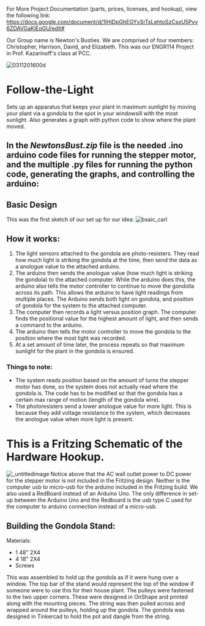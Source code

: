For More Project Documentation (parts, prices, licenses, and hookup), view the following link: https://docs.google.com/document/d/1IHjDpGhEGYvSrTsLehtoSzCsxU5Pvv6ZDAVGaKjEqGU/edit#

Our Group name is Newton's Busties. We are comprised of four members: Christopher, Harrison, David, and Elizabeth. This was our ENGR114 Project in Prof. Kazarinoff's class at PCC. 

![0311201600d](https://user-images.githubusercontent.com/59817284/76693640-dd3ff200-6625-11ea-91cb-a7ed8ea43dd8.jpg)

# Follow-the-Light
Sets up an apparatus that keeps your plant in maximum sunlight by moving your plant via a gondola to the spot in your windowsill with the most sunlight. Also generates a graph with python code to show where the plant moved.


## In the *NewtonsBust.zip* file is the needed .ino arduino code files for running the stepper motor, and the multiple .py files for running the python code, generating the graphs, and controlling the arduino:

## Basic Design
This was the first sketch of our set up for our idea:
![bsaic_carl](https://user-images.githubusercontent.com/59817284/76691707-099a4500-660b-11ea-95ea-d6d4f9a05dc5.png)

## How it works:
1)  The light sensors attached to the gondola are photo-resisters. They read how much light is striking the gondola at the time, then send the data as a anologue value to the attached arduino.
2)  The arduino then sends the anologue value (how much light is striking the gondola) to the attached computer. While the arduino does this, the arduino also tells the motor controller to continue to move the gondolla across its path. This allows the arduino to have light readings from multiple places. The Arduino sends both light on gondola, and position of gondola for the system to the attached computer.
3)  The computer then records a light versus position graph. The computer finds the positional value for the highest amount of light, and then sends a command to the arduino.
4)  The arduino then tells the motor controller to move the gondola to the position where the most light was recorded.
5)  At a set amount of time later, the process repeats so that maximum sunlight for the plant in the gondola is ensured.

### Things to note: 
* The system reads position based on the amount of turns the stepper motor has done, so the system does not actually read where the gondola is. The code has to be modified so that the gondola has a certain max range of motion (length of the gondola wire). 
* The photoresisters send a lower anologue value for more light. This is because they add voltage resistance to the system, which decreases the anologue value when more light is present.


# This is a Fritzing Schematic of the Hardware Hookup. 
![_untitledimage](https://user-images.githubusercontent.com/59817284/76695519-bee5f080-663d-11ea-8ce2-75ae3b9318ef.png)
Notice above that the AC wall outlet power to DC power for the stepper motor is not included in the Fritzing design. Neither is the computer usb to micro-usb for the arduino included in the Fritzing build. We also used a RedBoard instead of an Arduino Uno. The only difference in set-up between the Arduino Uno and the Redboard is the usb type C used for the computer to arduino connection instead of a micro-usb.


## Building the Gondola Stand:
Materials:
* 1 48" 2X4 
* 4 18" 2X4
* Screws

This was assembled to hold up the gondola as if it were hung over a window. The top bar of the stand would represent the top of the window if someone were to use this for their house plant. The pulleys were fastened to the two upper corners. These were designed in OnShape and printed along with the mounting pieces. The string was then pulled across and wrapped around the pulleys, holding up the gondola. The gondola was designed in Tinkercad to hold the pot and dangle from the string. 
